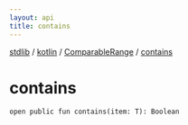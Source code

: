 ```yaml
---
layout: api
title: contains
---
```

[stdlib](../../index.md) / [kotlin](../index.md) / [ComparableRange](index.md) / [contains](contains.md)

# contains

```
open public fun contains(item: T): Boolean
```
